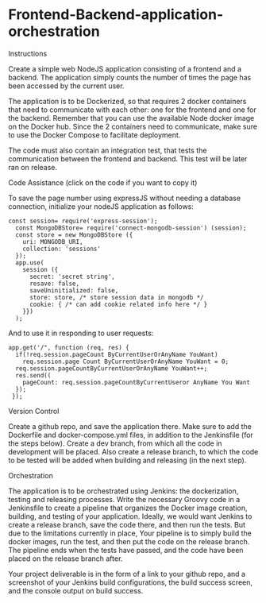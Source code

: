 # Frontend-Backend-application-orchestration

Instructions

Create a simple web NodeJS application consisting of a frontend and a backend. The application simply counts the number of times the page has been accessed by the current user.

The application is to be Dockerized, so that requires 2 docker containers that need to communicate with each other: one for the frontend and one for the backend. Remember that you can use the available Node docker image on the Docker hub. Since the 2 containers need to communicate, make sure to use the Docker Compose to facilitate deployment.

The code must also contain an integration test, that tests the communication between the frontend and backend. This test will be later ran on release.

Code Assistance (click on the code if you want to copy it)

To save the page number using expressJS without needing a database connection, initialize your nodeJS application as follows:

    const session= require('express-session');
      const MongoDBStore= require('connect-mongodb-session') (session);
      const store = new MongoDBStore ({
        uri: MONGODB_URI,
        collection: 'sessions'
      });
      app.use(
        session ({
          secret: 'secret string',
          resave: false,
          saveUninitialized: false,
          store: store, /* store session data in mongodb */
          cookie: { /* can add cookie related info here */ }
        }})
      );


And to use it in responding to user requests: 

    app.get('/", function (req, res) {
      if(!req.session.pageCount ByCurrentUserOrAnyName YouWant)
        req.session.page Count ByCurrentUserOrAnyName YouWant = 0;
      req.session.pageCountByCurrentUserOrAnyName YouWant++; 
      res.send((
        pageCount: req.session.pageCountByCurrentUseror AnyName You Want
      });
     });



Version Control

Create a github repo, and save the application there. Make sure to add the Dockerfile and docker-compose.yml files, in addition to the Jenkinsfile (for the steps below). Create a dev branch, from which all the code in development will be placed. Also create a release branch, to which the code to be tested will be added when building and releasing (in the next step).

Orchestration

The application is to be orchestrated using Jenkins: the dockerization, testing and releasing processes. Write the necessary Groovy code in a Jenkinsfile to create a pipeline that organizes the Docker image creation, building, and testing of your application. Ideally, we would want Jenkins to create a release branch, save the code there, and then run the tests. But due to the limitations currently in place, Your pipeline is to simply build the docker images, run the test, and then put the code on the release branch. The pipeline ends when the tests have passed, and the code have been placed on the release branch after.

Your project deliverable is in the form of a link to your github repo, and a screenshot of your Jenkins build configurations, the build success screen, and the console output on build success.
